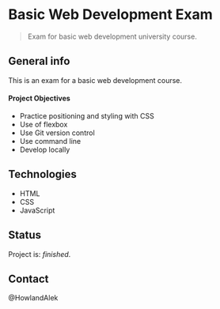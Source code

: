 # Basic Web Development Exam

> Exam for basic web development university course.

## General info

This is an exam for a basic web development course.

#### Project Objectives

- Practice positioning and styling with CSS
- Use of flexbox
- Use Git version control
- Use command line
- Develop locally

## Technologies

- HTML
- CSS
- JavaScript


## Status

Project is: _finished_.

## Contact

@HowlandAlek

